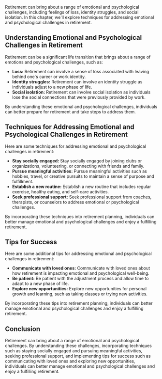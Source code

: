 
Retirement can bring about a range of emotional and psychological challenges, including feelings of loss, identity struggles, and social isolation. In this chapter, we'll explore techniques for addressing emotional and psychological challenges in retirement.

Understanding Emotional and Psychological Challenges in Retirement
------------------------------------------------------------------

Retirement can be a significant life transition that brings about a range of emotions and psychological challenges, such as:

* **Loss:** Retirement can involve a sense of loss associated with leaving behind one's career or work identity.
* **Identity struggles:** Retirement can involve an identity struggle as individuals adjust to a new phase of life.
* **Social isolation:** Retirement can involve social isolation as individuals lose the social connections that were previously provided by work.

By understanding these emotional and psychological challenges, individuals can better prepare for retirement and take steps to address them.

Techniques for Addressing Emotional and Psychological Challenges in Retirement
------------------------------------------------------------------------------

Here are some techniques for addressing emotional and psychological challenges in retirement:

* **Stay socially engaged:** Stay socially engaged by joining clubs or organizations, volunteering, or connecting with friends and family.
* **Pursue meaningful activities:** Pursue meaningful activities such as hobbies, travel, or creative pursuits to maintain a sense of purpose and fulfillment.
* **Establish a new routine:** Establish a new routine that includes regular exercise, healthy eating, and self-care activities.
* **Seek professional support:** Seek professional support from coaches, therapists, or counselors to address emotional or psychological challenges.

By incorporating these techniques into retirement planning, individuals can better manage emotional and psychological challenges and enjoy a fulfilling retirement.

Tips for Success
----------------

Here are some additional tips for addressing emotional and psychological challenges in retirement:

* **Communicate with loved ones:** Communicate with loved ones about how retirement is impacting emotional and psychological well-being.
* **Be patient:** Be patient with the adjustment process and allow time to adapt to a new phase of life.
* **Explore new opportunities:** Explore new opportunities for personal growth and learning, such as taking classes or trying new activities.

By incorporating these tips into retirement planning, individuals can better manage emotional and psychological challenges and enjoy a fulfilling retirement.

Conclusion
----------

Retirement can bring about a range of emotional and psychological challenges. By understanding these challenges, incorporating techniques such as staying socially engaged and pursuing meaningful activities, seeking professional support, and implementing tips for success such as communicating with loved ones and exploring new opportunities, individuals can better manage emotional and psychological challenges and enjoy a fulfilling retirement.
